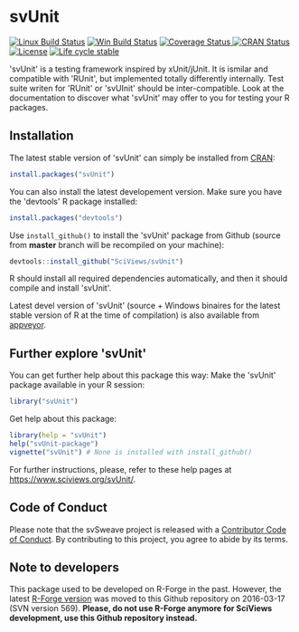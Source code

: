 
# svUnit

<!-- badges: start -->
[![Linux Build Status](https://travis-ci.org/SciViews/svUnit.svg )](https://travis-ci.org/SciViews/svUnit)
[![Win Build Status](https://ci.appveyor.com/api/projects/status/github/SciViews/svUnit?branch=master&svg=true)](http://ci.appveyor.com/project/phgrosjean/svUnit)
[![Coverage Status](https://img.shields.io/codecov/c/github/SciViews/svUnit/master.svg)
](https://codecov.io/github/SciViews/svUnit?branch=master)
[![CRAN Status](http://www.r-pkg.org/badges/version/svUnit)](http://cran.r-project.org/package=svUnit)
[![License](https://img.shields.io/badge/license-GPL-blue.svg)](http://www.gnu.org/licenses/gpl-2.0.html)
[![Life
cycle stable](https://img.shields.io/badge/lifecycle-stable-brightgreen.svg)](https://www.tidyverse.org/lifecycle/#stable)
<!-- badges: end -->

'svUnit' is a testing framework inspired by xUnit/jUnit. It is ismilar and compatible with 'RUnit', but implemented totally differently internally. Test suite writen for 'RUnit' or 'svUInit' should be inter-compatible. Look at the documentation to discover what 'svUnit' may offer to you for testing your R packages.

## Installation

The latest stable version of 'svUnit' can simply be installed from [CRAN](http://cran.r-project.org):

```r
install.packages("svUnit")
```

You can also install the latest developement version. Make sure you have the 'devtools' R package installed:

```r
install.packages("devtools")
```

Use `install_github()` to install the 'svUnit' package from Github (source from **master** branch will be recompiled on your machine):

```r
devtools::install_github("SciViews/svUnit")
```

R should install all required dependencies automatically, and then it should compile and install 'svUnit'.

Latest devel version of 'svUnit' (source + Windows binaires for the latest stable version of R at the time of compilation) is also available from [appveyor](https://ci.appveyor.com/project/phgrosjean/svUnit/build/artifacts).

## Further explore 'svUnit'

You can get further help about this package this way: Make the 'svUnit' package available in your R session:

```r
library("svUnit")
```

Get help about this package:

```r
library(help = "svUnit")
help("svUnit-package")
vignette("svUnit") # None is installed with install_github()
```

For further instructions, please, refer to these help pages at https://www.sciviews.org/svUnit/.

## Code of Conduct

Please note that the svSweave project is released with a [Contributor Code of Conduct](https://contributor-covenant.org/version/2/0/CODE_OF_CONDUCT.html). By contributing to this project, you agree to abide by its terms.

## Note to developers

This package used to be developed on R-Forge in the past. However, the latest [R-Forge version](https://r-forge.r-project.org/projects/sciviews/) was moved to this Github repository on 2016-03-17 (SVN version 569). **Please, do not use R-Forge anymore for SciViews development, use this Github repository instead.**
